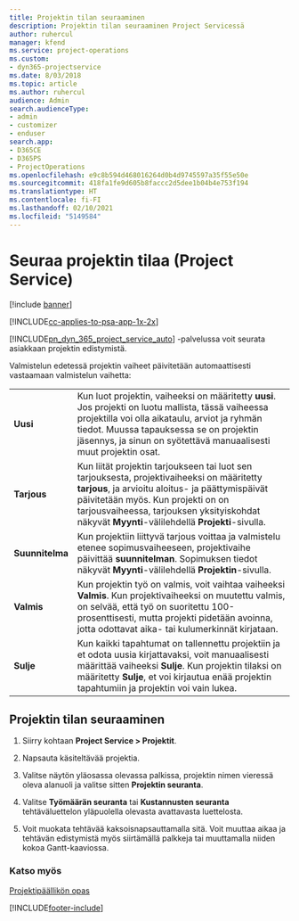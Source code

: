 ```yaml
---
title: Projektin tilan seuraaminen
description: Projektin tilan seuraaminen Project Servicessä
author: ruhercul
manager: kfend
ms.service: project-operations
ms.custom:
- dyn365-projectservice
ms.date: 8/03/2018
ms.topic: article
ms.author: ruhercul
audience: Admin
search.audienceType:
- admin
- customizer
- enduser
search.app:
- D365CE
- D365PS
- ProjectOperations
ms.openlocfilehash: e9c8b594d468016264d0b4d9745597a35f55e50e
ms.sourcegitcommit: 418fa1fe9d605b8faccc2d5dee1b04b4e753f194
ms.translationtype: HT
ms.contentlocale: fi-FI
ms.lasthandoff: 02/10/2021
ms.locfileid: "5149584"
---
```

# <a name="track-a-projects-status-project-service"></a>Seuraa projektin tilaa (Project Service)

[!include [banner](../includes/psa-now-project-operations.md)]

[!INCLUDE[cc-applies-to-psa-app-1x-2x](../includes/cc-applies-to-psa-app-1x-2x.md)]

[!INCLUDE[pn_dyn_365_project_service_auto](../includes/pn-dyn-365-project-service-auto.md)] -palvelussa voit seurata asiakkaan projektin edistymistä.  

Valmistelun edetessä projektin vaiheet päivitetään automaattisesti vastaamaan valmistelun vaihetta:  


|              |                                                                                                                                                                                                                                                                                                  |
|--------------|--------------------------------------------------------------------------------------------------------------------------------------------------------------------------------------------------------------------------------------------------------------------------------------------------|
|   **Uusi**    | Kun luot projektin, vaiheeksi on määritetty **uusi**. Jos projekti on luotu mallista, tässä vaiheessa projektilla voi olla aikataulu, arviot ja ryhmän tiedot. Muussa tapauksessa se on projektin jäsennys, ja sinun on syötettävä manuaalisesti muut projektin osat. |
|  **Tarjous**   |      Kun liität projektin tarjoukseen tai luot sen tarjouksesta, projektivaiheeksi on määritetty **tarjous**, ja arvioitu aloitus- ja päättymispäivät päivitetään myös. Kun projekti on on tarjousvaiheessa, tarjouksen yksityiskohdat näkyvät **Myynti**-välilehdellä **Projekti**-sivulla.      |
|   **Suunnitelma**   |                                     Kun projektiin liittyvä tarjous voittaa ja valmistelu etenee sopimusvaiheeseen, projektivaihe päivittää **suunnitelman**. Sopimuksen tiedot näkyvät **Myynti**-välilehdellä **Projektin**-sivulla.                                      |
| **Valmis** |                    Kun projektin työ on valmis, voit vaihtaa vaiheeksi **Valmis**. Kun projektivaiheeksi on muutettu valmis, on selvää, että työ on suoritettu 100-prosenttisesti, mutta projekti pidetään avoinna, jotta odottavat aika- tai kulumerkinnät kirjataan.                     |
|  **Sulje**   |           Kun kaikki tapahtumat on tallennettu projektiin ja et odota uusia kirjattavaksi, voit manuaalisesti määrittää vaiheeksi **Sulje**. Kun projektin tilaksi on määritetty **Sulje**, et voi kirjautua enää projektin tapahtumiin ja projektin voi vain lukea.           |

## <a name="to-track-a-projects-status"></a>Projektin tilan seuraaminen  

1.  Siirry kohtaan **Project Service > Projektit**.  

2.  Napsauta käsiteltävää projektia.  

3.  Valitse näytön yläosassa olevassa palkissa, projektin nimen vieressä oleva alanuoli ja valitse sitten **Projektin seuranta**.  

4.  Valitse **Työmäärän seuranta** tai **Kustannusten seuranta** tehtäväluettelon yläpuolella olevasta avattavasta luettelosta.  

5.  Voit muokata tehtävää kaksoisnapsauttamalla sitä. Voit muuttaa aikaa ja tehtävän edistymistä myös siirtämällä palkkeja tai muuttamalla niiden kokoa Gantt-kaaviossa.  

### <a name="see-also"></a>Katso myös  
 [Projektipäällikön opas](../psa/project-manager-guide.md)


[!INCLUDE[footer-include](../includes/footer-banner.md)]